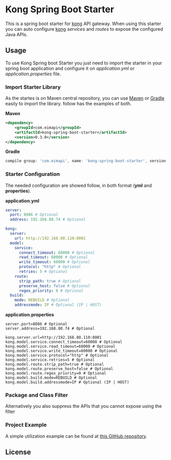 # Kong Spring Boot Starter

This is a spring boot starter for [kong](https://konghq.com/) API gateway. When using this starter you can auto configure
[kong](https://konghq.com/) _services_ and _routes_ to expose the configured Java APIs. 




## Usage

To use Kong Spring boot Starter you just need to import the starter in your spring boot application and configure it on 
*application.yml* or *application.properties* file.



### Import Starter Library

As the startes is on Maven central repository, you can use [Maven](http://maven.apache.org/) or [Gradle](https://gradle.org/) easily to import the library. follow has the 
examples of both.

**Maven**
```xml
<dependency>
    <groupId>com.eimapi</groupId>
    <artifactId>kong-spring-boot-starter</artifactId>
    <version>0.3.0</version>
</dependency>
```

**Gradle**
```groovy
compile group: 'com.eimapi', name: 'kong-spring-boot-starter', version: '0.3.0'
```


### Starter Configuration

The needed configuration are showed follow, in both format (**yml** and **properties**).


**application.yml**
```yaml
server:
  port: 8086 # Optional
  address: 192.168.80.74 # Optional

kong:
  server:
    url: http://192.168.80.110:8001
  model:
    service:
      connect_timeout: 60000 # Optional
      read_timeout: 60000 # Optional
      write_timeout: 60000 # Optional
      protocol: "http" # Optional
      retries: 5 # Optional
    route:
      strip_path: true # Optional
      preserve_host: false # Optional
      regex_priority: 0 # Optional
  build:
    mode: REBUILD # Optional
    addressmode: IP # Optional (IP | HOST)
```


**application.properties**
```properties
server.port=8086 # Optional
server.address=192.168.80.74 # Optional

kong.server.url=http://192.168.80.110:8001
kong.model.service.connect_timeout=60000 # Optional
kong.model.service.read_timeout=60000 # Optional
kong.model.service.write_timeout=60000 # Optional
kong.model.service.protocol="http" # Optional
kong.model.service.retries=5 # Optional
kong.model.route.strip_path=true # Optional
kong.model.route.preserve_host=false # Optional
kong.model.route.regex_priority=0 # Optional
kong.model.build.mode=REBUILD # Optional
kong.model.build.addressmode=IP # Optional (IP | HOST)
```

### Package and Class Filter


Alternatively you also suppress the APIs that you cannot expose using the filter 


### Project Example 

A simple utilization example can be found at [this GitHub repository](https://github.com/gsdenys/kong-starter-example).


## License

